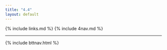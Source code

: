 ```yaml
---
title: "4.4"
layout: default
---
```


{% include links.md %}
{% include 4nav.md %}

---

{% include bttnav.html %}